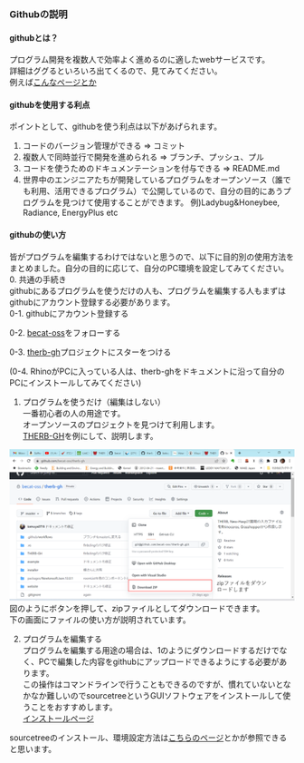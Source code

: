 ### Githubの説明  

#### githubとは？  
プログラム開発を複数人で効率よく進めるのに適したwebサービスです。  
詳細はググるといろいろ出てくるので、見てみてください。  
例えば[こんなページとか](https://www.fujitsu.com/jp/products/software/resources/feature-stories/cloud/github-overview/)  

#### githubを使用する利点  
ポイントとして、githubを使う利点は以下があげられます。  
1. コードのバージョン管理ができる => コミット  
2. 複数人で同時並行で開発を進められる => ブランチ、プッシュ、プル  
3. コードを使うためのドキュメンテーションを付与できる => README.md  
4. 世界中のエンジニアたちが開発しているプログラムをオープンソース（誰でも利用、活用できるプログラム）で公開しているので、自分の目的にあうプログラムを見つけて使用することができます。  例)Ladybug&Honeybee, Radiance, EnergyPlus etc  

#### githubの使い方  
皆がプログラムを編集するわけではないと思うので、以下に目的別の使用方法をまとめました。自分の目的に応じて、自分のPC環境を設定してみてください。 
0. 共通の手続き  
githubにあるプログラムを使うだけの人も、プログラムを編集する人もまずはgithubにアカウント登録する必要があります。  
0-1. githubにアカウント登録する  

0-2. [becat-oss](https://github.com/becat-oss)をフォローする  

0-3. [therb-gh](https://github.com/becat-oss/therb-gh)プロジェクトにスターをつける  

(0-4. RhinoがPCに入っている人は、therb-ghをドキュメントに沿って自分のPCにインストールしてみてください)  

1. プログラムを使うだけ（編集はしない）  
一番初心者の人の用途です。  
オープンソースのプロジェクトを見つけて利用します。  
[THERB-GH](https://github.com/becat-oss/therb-gh)を例にして、説明します。  

![zipファイルダウンロード](./img/download_zip.png)  
図のようにボタンを押して、zipファイルとしてダウンロードできます。    
下の画面にファイルの使い方が説明されています。  

2. プログラムを編集する  
プログラムを編集する用途の場合は、1のようにダウンロードするだけでなく、PCで編集した内容をgithubにアップロードできるようにする必要があります。  
この操作はコマンドラインで行うこともできるのですが、慣れていないとなかなか難しいのでsourcetreeというGUIソフトウェアをインストールして使うことをおすすめします。  
[インストールページ](https://www.sourcetreeapp.com/)  

sourcetreeのインストール、環境設定方法は[こちらのページ](https://tracpath.com/bootcamp/learning_git_sourcetree.html)とかが参照できると思います。  






